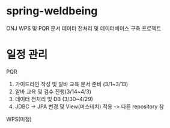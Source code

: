# spring-weldbeing
ONJ WPS 및 PQR 문서 데이터 전처리 및 데이터베이스 구축 프로젝트

# 일정 관리

PQR
1. 가이드라인 작성 및 알바 교육 문서 준비 (3/1~3/13)
2. 알바 교육 및 검수 진행(3/14~4/3)
3. 데이터 전처리 및 DB (3/30~4/29)
4. JDBC -> JPA 변경 및 View(머스테치) 적용 -> 다른 repository 참

WPS(미정)
